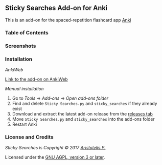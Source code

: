 ## Sticky Searches Add-on for Anki

This is an add-on for the spaced-repetition flashcard app [Anki](https://apps.ankiweb.net/)

### Table of Contents

<!-- MarkdownTOC -->

<!-- /MarkdownTOC -->

### Screenshots

### Installation

*AnkiWeb*

[Link to the add-on on AnkiWeb]()

*Manual installation*

1. Go to *Tools* -> *Add-ons* -> *Open add-ons folder*
2. Find and delete `Sticky Searches.py` and `sticky_searches` if they already exist
3. Download and extract the latest add-on release from the [releases tab](https://github.com/Glutanimate/sticky-searches/releases)
4. Move `Sticky Searches.py` and `sticky_searches` into the add-ons folder
5. Restart Anki

### License and Credits

*Sticky Searches* is *Copyright © 2017 [Aristotelis P.](https://glutanimate.com/)*

Licensed under the [GNU AGPL, version 3 or later](https://www.gnu.org/licenses/agpl-3.0.en.html).
